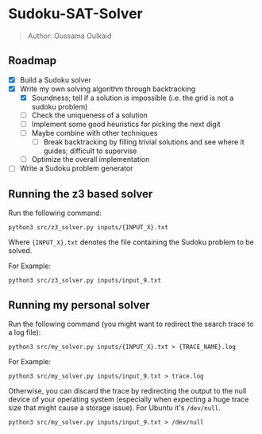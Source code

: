# Sudoku-SAT-Solver
> Author: Oussama Oulkaid

## Roadmap
- [x] Build a Sudoku solver
- [x] Write my own solving algorithm through backtracking
    - [x] Soundness; tell if a solution is impossible (i.e. the grid is not a sudoku problem)
    - [ ] Check the uniqueness of a solution 
    - [ ] Implement some good heuristics for picking the next digit
    - [ ] Maybe combine with other techniques
        - [ ] Break backtracking by filling trivial solutions and see where it guides; difficult to supervise
    - [ ] Optimize the overall implementation
- [ ] Write a Sudoku problem generator

## Running the z3 based solver
Run the following command:

    python3 src/z3_solver.py inputs/{INPUT_X}.txt

Where `{INPUT_X}.txt` denotes the file containing the Sudoku problem to be solved. 

For Example:

    python3 src/z3_solver.py inputs/input_9.txt

## Running my personal solver
Run the following command (you might want to redirect the search trace to a log file):

    python3 src/my_solver.py inputs/{INPUT_X}.txt > {TRACE_NAME}.log

For Example:

    python3 src/my_solver.py inputs/input_9.txt > trace.log

Otherwise, you can discard the trace by redirecting the output to the null device of your operating system (especially when expecting a huge trace size that might cause a storage issue). 
For Ubuntu it's `/dev/null`.

    python3 src/my_solver.py inputs/input_9.txt > /dev/null
